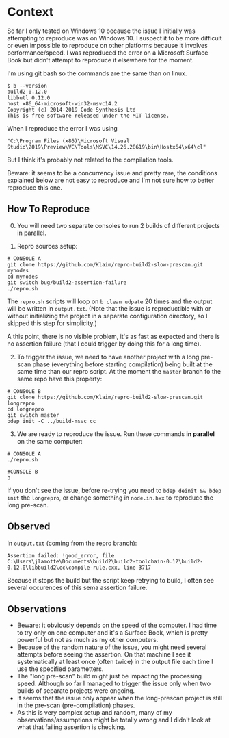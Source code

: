 # Context

So far I only tested on Windows 10 because the issue I initially was attempting to reproduce was on Windows 10. I suspect it to be more difficult or even impossible to reproduce on other platforms because it involves performance/speed.
I was reproduced the error on a Microsoft Surface Book but didn't attempt to reproduce it elsewhere for the moment.

I'm using git bash so the commands are the same than on linux.

```
$ b --version
build2 0.12.0
libbutl 0.12.0
host x86_64-microsoft-win32-msvc14.2
Copyright (c) 2014-2019 Code Synthesis Ltd
This is free software released under the MIT license.
```

When I reproduce the error I was using
```
"C:\Program Files (x86)\Microsoft Visual Studio\2019\Preview\VC\Tools\MSVC\14.26.28619\bin\Hostx64\x64\cl"
```
But I think it's probably not related to the compilation tools.


Beware: it seems to be a concurrency issue and pretty rare, the conditions explained below are not easy to reproduce and I'm not sure how to better reproduce this one.

How To Reproduce
----------------

0. You will need two separate consoles to run 2 builds of different projects in parallel.

1. Repro sources setup:
```
# CONSOLE A
git clone https://github.com/Klaim/repro-build2-slow-prescan.git mynodes
cd mynodes
git switch bug/build2-assertion-failure
./repro.sh
```

The `repro.sh` scripts will loop on `b clean udpate` 20 times and the output will be written in `output.txt`. (Note that the issue is reproductible with or without initializing the project in a separate configuration directory, so I skipped this step for simplicity.)

A this point, there is no visible problem, it's as fast as expected and there is no assertion failure (that I could trigger by doing this for a long time).

2. To trigger the issue, we need to have another project with a long pre-scan phase (everything before starting compilation) being built at the same time than our repro script.
At the moment the `master` branch fo the same repo have this property:
```
# CONSOLE B
git clone https://github.com/Klaim/repro-build2-slow-prescan.git longrepro
cd longrepro
git switch master
bdep init -C ../build-msvc cc
```

3. We are ready to reproduce the issue. Run these commands **in parallel** on the same computer:
```
# CONSOLE A
./repro.sh

#CONSOLE B
b
```

If you don't see the issue, before re-trying you need to `bdep deinit && bdep init` the `longrepro`, or change something in `node.in.hxx` to reproduce the long pre-scan.

Observed
--------

In `output.txt` (coming from the repro branch):
```
Assertion failed: !good_error, file C:\Users\jlamotte\Documents\build2\build2-toolchain-0.12\build2-0.12.0\libbuild2\cc\compile-rule.cxx, line 3717
```

Because it stops the build but the script keep retrying to build, I often see several occurences of this sema assertion failure.

Observations
------------

- Beware: it obviously depends on the speed of the computer. I had time to try only on one computer and it's a Surface Book, which is pretty powerful but not as much as my other computers.
- Because of the random nature of the issue, you might need several attempts before seeing the assertion. On that machine I see it systematically at least once (often twice) in the output file each time I use the specified parametters.
- The "long pre-scan" build might just be impacting the processing speed. Although so far I managed to trigger the issue only when two builds of separate projects were ongoing.
- It seems that the issue only appear when the long-prescan project is still in the pre-scan (pre-compilation) phases.
- As this is very complex setup and random, many of my observations/assumptions might be totally wrong and I didn't look at what that failing assertion is checking.

